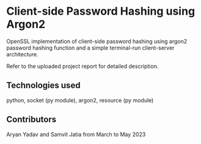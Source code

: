 # Client-side Password Hashing using Argon2
OpenSSL implementation of client-side password hashing using argon2 password hashing function and a simple terminal-run client-server architecture.  

Refer to the uploaded project report for detailed description.

## Technologies used
python, socket (py module), argon2, resource (py module)

## Contributors
Aryan Yadav and Samvit Jatia from March to May 2023
